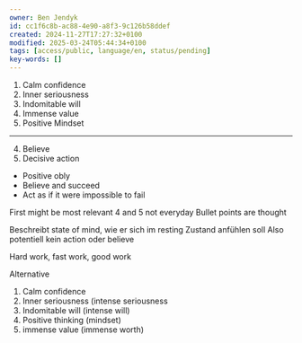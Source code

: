 ```yaml
---
owner: Ben Jendyk
id: cc1f6c8b-ac88-4e90-a8f3-9c126b58ddef
created: 2024-11-27T17:27:32+0100
modified: 2025-03-24T05:44:34+0100
tags: [access/public, language/en, status/pending]
key-words: []
---
```


1. Calm confidence
2. Inner seriousness
3. Indomitable will
4. Immense value
5. Positive Mindset
---
4. Believe
5. Decisive action

- Positive obly
- Believe and succeed
- Act as if it were impossible to fail

First might be most relevant
4 and 5 not everyday
Bullet points are thought 

Beschreibt state of mind, wie er sich im resting Zustand anfühlen soll 
Also potentiell kein action oder believe 


Hard work, fast work, good work

Alternative 
1. Calm confidence
2. Inner seriousness (intense seriousness
3. Indomitable will (intense will)
4. Positive thinking (mindset)
5. immense value (immense worth)